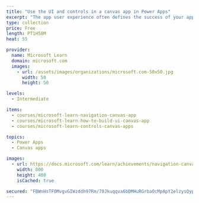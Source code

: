 ```yaml
---
title: "Use the UI and controls in a canvas app in Power Apps"
excerpt: "The app user experience often defines the success of your app. This learning path will focus on how to provide the best app navigation, and build the best UI using themes, icons, images, personalization, different form factors, and controls."
type: collection
price: Free
length: PT1H58M
heat: 55

provider:
  name: Microsoft Learn
  domain: microsoft.com
  images:
    - url: /assets/images/organizations/microsoft.com-50x50.jpg
      width: 50
      height: 50

levels:
  - Intermediate

items:
  - courses/microsoft-learn-navigation-canvas-app
  - courses/microsoft-learn-how-to-build-ui-canvas-app
  - courses/microsoft-learn-controls-canvas-apps

topics:
  - Power Apps
  - Canvas apps

images:
  - url: https://docs.microsoft.com/learn/achievements/navigation-canvas-app-social.png
    width: 800
    height: 400
    isCached: true

secured: "FBWnHsTFOMvgvGIWzddh97Rm/70Jkuqqva6bDMHuRGrbaOcMpApY2elzysQypL6PGF+ug4TA0xmdzvNEB775bBy2dn4wXdEW8qzNXsPSysJzfpNO0RMHo3ar3QMTAhrPlk8DunyPV0vmeh3rEf2YgiYvY4iN4QxVu+CDrmKT90tGn/iEMF6YTzCpUUTk/Z482zy0RVXw/WeDk5yzHFMQQqpkGDDQT6K93dgY8nyz+h3Mbj7pLrNNAjNsoVFnG5WVq1M1iVPbR0iHJiV0CFKsD8Jb16RHIw/BrxGTFDdtYn6e93JXzXsbdPdR1NXvNraR4WM8E6Urv0P+meFimXjnC+Qvw3iAOe1q6Oeu27Zl2RI=;1bqQZriynGujcd7lUVaUpA=="
---
```


